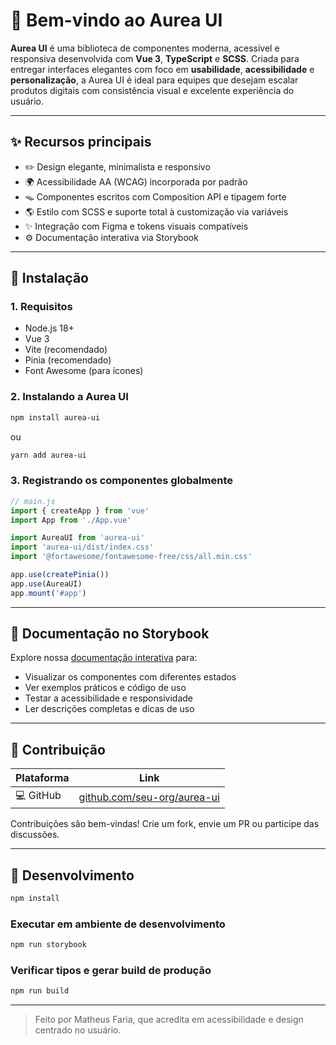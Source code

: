 # 🌟 Bem-vindo ao Aurea UI

**Aurea UI** é uma biblioteca de componentes moderna, acessível e responsiva desenvolvida com **Vue 3**, **TypeScript** e **SCSS**. Criada para entregar interfaces elegantes com foco em **usabilidade**, **acessibilidade** e **personalização**, a Aurea UI é ideal para equipes que desejam escalar produtos digitais com consistência visual e excelente experiência do usuário.

---

## ✨ Recursos principais

- ✏️ Design elegante, minimalista e responsivo
- 🌍 Acessibilidade AA (WCAG) incorporada por padrão
- 🪤 Componentes escritos com Composition API e tipagem forte
- 🌎 Estilo com SCSS e suporte total à customização via variáveis
- ✨ Integração com Figma e tokens visuais compatíveis
- ⚙️ Documentação interativa via Storybook

---

## 🚀 Instalação

### 1. Requisitos

- Node.js 18+
- Vue 3
- Vite (recomendado)
- Pinia (recomendado)
- Font Awesome (para ícones)

### 2. Instalando a Aurea UI

```bash
npm install aurea-ui
```

ou

```bash
yarn add aurea-ui
```

### 3. Registrando os componentes globalmente

```ts
// main.js
import { createApp } from 'vue'
import App from './App.vue'

import AureaUI from 'aurea-ui'
import 'aurea-ui/dist/index.css'
import '@fortawesome/fontawesome-free/css/all.min.css'

app.use(createPinia())
app.use(AureaUI)
app.mount('#app')
```

---

## 📃 Documentação no Storybook

Explore nossa [documentação interativa](https://aurea-ui.netlify.app/?path=/docs/comece-com-aurea-ui--docs) para:

- Visualizar os componentes com diferentes estados
- Ver exemplos práticos e código de uso
- Testar a acessibilidade e responsividade
- Ler descrições completas e dicas de uso

---

## 🤝 Contribuição

| Plataforma | Link                                                               |
| ---------- | ------------------------------------------------------------------ |
| 💻 GitHub  | [github.com/seu-org/aurea-ui](https://github.com/seu-org/aurea-ui) |

Contribuições são bem-vindas! Crie um fork, envie um PR ou participe das discussões.

---

## 🧪 Desenvolvimento

```sh
npm install
```

### Executar em ambiente de desenvolvimento

```sh
npm run storybook
```

### Verificar tipos e gerar build de produção

```sh
npm run build
```

---

> Feito por Matheus Faria, que acredita em acessibilidade e design centrado no usuário.
